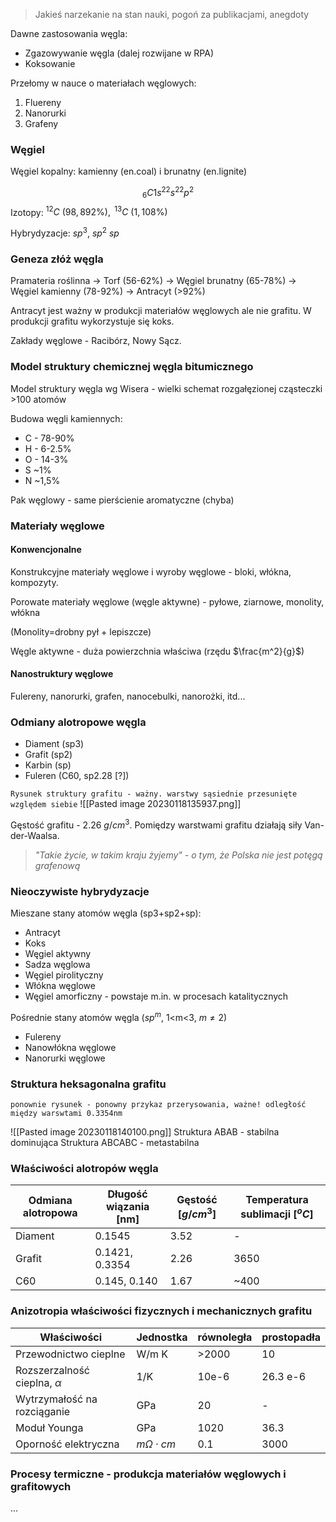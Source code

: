 > Jakieś narzekanie na stan nauki, pogoń za publikacjami, anegdoty

Dawne zastosowania węgla:

* Zgazowywanie węgla (dalej rozwijane w RPA)
* Koksowanie

Przełomy w nauce o materiałach węglowych:

1. Fluereny
2. Nanorurki
3. Grafeny

### Węgiel
Węgiel kopalny: kamienny (en.coal) i brunatny (en.lignite)

$$ _6C 1s^22s^22p^2 $$
Izotopy: $^12 C\ (98,892\%),\ ^13 C\ (1,108\%)$

Hybrydyzacje: $sp^3,\ sp^2\ sp$

### Geneza złóż węgla
Pramateria roślinna -> Torf (56-62%) -> Węgiel brunatny (65-78%) -> Węgiel kamienny (78-92%) -> Antracyt (>92%)

Antracyt jest ważny w produkcji materiałów węglowych ale nie grafitu.
W produkcji grafitu wykorzystuje się koks.

Zakłady węglowe - Racibórz, Nowy Sącz.

### Model struktury chemicznej węgla bitumicznego
Model struktury węgla wg Wisera - wielki schemat rozgałęzionej cząsteczki >100 atomów

Budowa węgli kamiennych:

* C - 78-90%
* H - 6-2.5%
* O - 14-3%
* S ~1%
* N ~1,5%

Pak węglowy - same pierścienie aromatyczne (chyba)

### Materiały węglowe
#### Konwencjonalne
Konstrukcyjne materiały węglowe i wyroby węglowe - bloki, włókna, kompozyty.

Porowate materiały węglowe (węgle aktywne) - pyłowe, ziarnowe, monolity, włókna

(Monolity=drobny pył + lepiszcze)

Węgle aktywne - duża powierzchnia właściwa (rzędu $\frac{m^2}{g}$)
#### Nanostruktury węglowe
Fulereny, nanorurki, grafen, nanocebulki, nanorożki, itd...

### Odmiany alotropowe węgla

* Diament (sp3)
* Grafit (sp2)
* Karbin (sp)
* Fuleren (C60, sp2.28 \[?\])

`Rysunek struktury grafitu - ważny. warstwy sąsiednie przesunięte względem siebie`
![[Pasted image 20230118135937.png]]

Gęstość grafitu - 2.26 $g/cm^3$.
Pomiędzy warstwami grafitu działają siły Van-der-Waalsa.

> *"Takie życie, w takim kraju żyjemy" - o tym, że Polska nie jest potęgą grafenową*

### Nieoczywiste hybrydyzacje

Mieszane stany atomów węgla (sp3+sp2+sp):

* Antracyt
* Koks
* Węgiel aktywny
* Sadza węglowa
* Węgiel pirolityczny
* Włókna węglowe
* Węgiel amorficzny - powstaje m.in. w procesach katalitycznych

Pośrednie stany atomów węgla ($sp^m$, 1<m<3, $m \neq 2$)

* Fulereny
* Nanowłókna węglowe
* Nanorurki węglowe

### Struktura heksagonalna grafitu

`ponownie rysunek - ponowny przykaz przerysowania, ważne! odległość między warswtami 0.3354nm`

![[Pasted image 20230118140100.png]]
Struktura ABAB - stabilna dominująca
Struktura ABCABC - metastabilna

### Właściwości alotropów węgla
|Odmiana alotropowa| Długość wiązania [nm]|Gęstość [$g/cm^3$]|Temperatura sublimacji [$^oC$]|
|-|-|-|-|
|Diament|0.1545|3.52|-|
|Grafit|0.1421, 0.3354|2.26|3650|
|C60|0.145, 0.140|1.67|~400|

### Anizotropia właściwości fizycznych i mechanicznych grafitu
|Właściwości|Jednostka|równoległa|prostopadła|
|-|-|-|-|
|Przewodnictwo cieplne|W/m K|>2000|10|
|Rozszerzalność cieplna, $\alpha$|1/K|10e-6|26.3 e-6|
|Wytrzymałość na rozciąganie|GPa|20|-|
|Moduł Younga|GPa|1020|36.3|
|Oporność elektryczna|$m\Omega \cdot cm$|0.1|3000|

### Procesy termiczne - produkcja materiałów węglowych i grafitowych
...